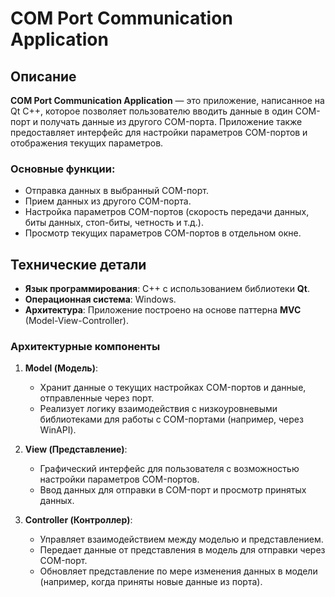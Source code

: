 # COM Port Communication Application

## Описание

**COM Port Communication Application** — это приложение, написанное на Qt C++, которое позволяет пользователю вводить данные в один COM-порт и получать данные из другого COM-порта. Приложение также предоставляет интерфейс для настройки параметров COM-портов и отображения текущих параметров.

### Основные функции:
- Отправка данных в выбранный COM-порт.
- Прием данных из другого COM-порта.
- Настройка параметров COM-портов (скорость передачи данных, биты данных, стоп-биты, четность и т.д.).
- Просмотр текущих параметров COM-портов в отдельном окне.

## Технические детали

- **Язык программирования**: C++ с использованием библиотеки **Qt**.
- **Операционная система**: Windows.
- **Архитектура**: Приложение построено на основе паттерна **MVC** (Model-View-Controller).

### Архитектурные компоненты

1. **Model (Модель)**:
   - Хранит данные о текущих настройках COM-портов и данные, отправленные через порт.
   - Реализует логику взаимодействия с низкоуровневыми библиотеками для работы с COM-портами (например, через WinAPI).

2. **View (Представление)**:
   - Графический интерфейс для пользователя с возможностью настройки параметров COM-портов.
   - Ввод данных для отправки в COM-порт и просмотр принятых данных.

3. **Controller (Контроллер)**:
   - Управляет взаимодействием между моделью и представлением.
   - Передает данные от представления в модель для отправки через COM-порт.
   - Обновляет представление по мере изменения данных в модели (например, когда приняты новые данные из порта).

